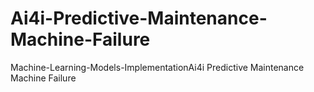 # Ai4i-Predictive-Maintenance-Machine-Failure
Machine-Learning-Models-ImplementationAi4i Predictive Maintenance Machine Failure
